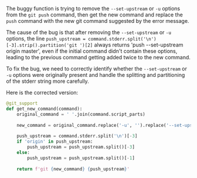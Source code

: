 The buggy function is trying to remove the `--set-upstream` or `-u` options from the `git push` command, then get the new command and replace the `push` command with the new git command suggested by the error message.

The cause of the bug is that after removing the `--set-upstream` or `-u` options, the line `push_upstream = command.stderr.split('\n')[-3].strip().partition('git ')[2]` always returns 'push --set-upstream origin master', even if the initial command didn't contain these options, leading to the previous command getting added twice to the new command.

To fix the bug, we need to correctly identify whether the `--set-upstream` or `-u` options were originally present and handle the splitting and partitioning of the stderr string more carefully.

Here is the corrected version:

```python
@git_support
def get_new_command(command):
    original_command = ' '.join(command.script_parts)
    
    new_command = original_command.replace('-u', '').replace('--set-upstream', '')
    
    push_upstream = command.stderr.split('\n')[-3]
    if 'origin' in push_upstream:
        push_upstream = push_upstream.split()[-3]
    else:
        push_upstream = push_upstream.split()[-1]
        
    return f'git {new_command} {push_upstream}'
```